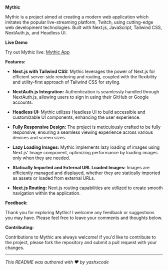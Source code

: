 **Mythic**

Mythic is a project aimed at creating a modern web application which imitates the popular live-streaming platform, Twitch, using cutting-edge web development technologies. Built with Next.js, JavaScript, Tailwind CSS, NextAuth.js, and Headless UI.

**Live Demo**

Try out Mythic live: [Mythic App](https://mythic-zeta.vercel.app/)

**Features:**

- **Next.js with Tailwind CSS:** Mythic leverages the power of Next.js for efficient server-side rendering and routing, coupled with the flexibility and utility-first approach of Tailwind CSS for styling.

- **NextAuth.js Integration:** Authentication is seamlessly handled through NextAuth.js, allowing users to sign in using their GitHub or Google accounts.

- **Headless UI:** Mythic utilizes Headless UI to build accessible and customizable UI components, enhancing the user experience.

- **Fully Responsive Design:** The project is meticulously crafted to be fully responsive, ensuring a seamless viewing experience across various devices and screen sizes.

- **Lazy Loading Images:** Mythic implements lazy loading of images using Next.js' Image component, optimizing performance by loading images only when they are needed.

- **Statically Imported and External URL Loaded Images:** Images are efficiently managed and displayed, whether they are statically imported as assets or loaded from external URLs.

- **Next.js Routing:** Next.js routing capabilities are utilized to create smooth navigation within the application.

**Feedback:**

Thank you for exploring Mythic! I welcome any feedback or suggestions you may have. Please feel free to leave your comments and thoughts below.

**Contributing:**

Contributions to Mythic are always welcome! If you'd like to contribute to the project, please fork the repository and submit a pull request with your changes.

---

_This README was authored with ❤️ by yashxcode_
